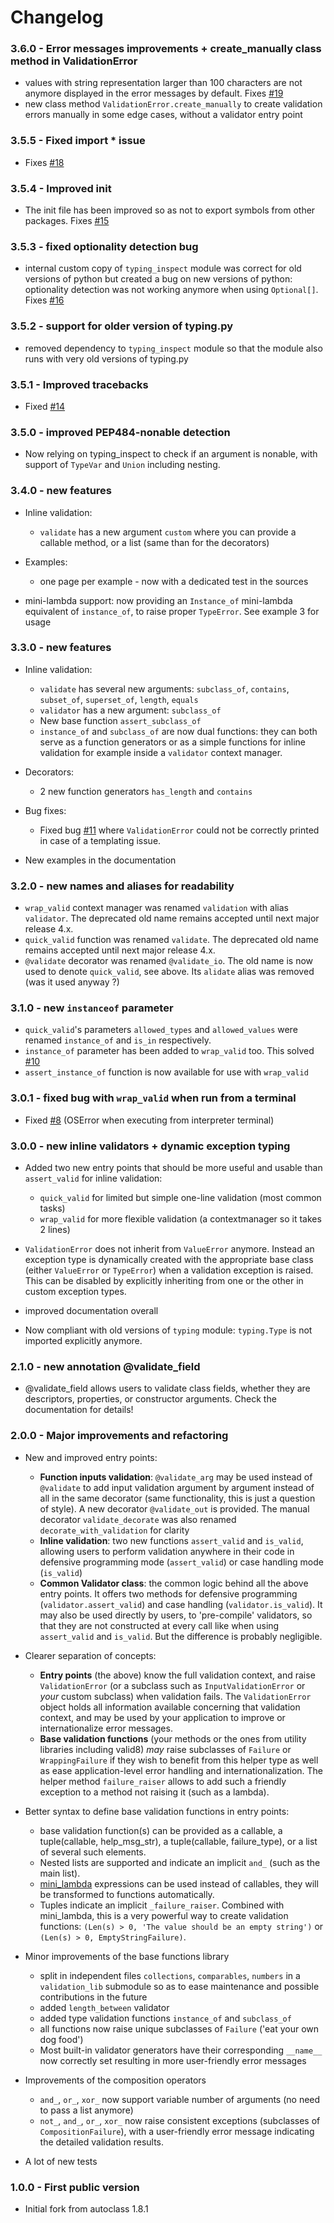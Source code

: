 # Changelog

### 3.6.0 - Error messages improvements + create_manually class method in ValidationError

 * values with string representation larger than 100 characters are not anymore displayed in the error messages by default. Fixes [#19](https://github.com/smarie/python-valid8/issues/19)
 * new class method `ValidationError.create_manually` to create validation errors manually in some edge cases, without a validator entry point

### 3.5.5 - Fixed import * issue

 * Fixes [#18](https://github.com/smarie/python-valid8/issues/18)

### 3.5.4 - Improved init

 * The init file has been improved so as not to export symbols from other packages. Fixes [#15](https://github.com/smarie/python-valid8/issues/15)

### 3.5.3 - fixed optionality detection bug

 * internal custom copy of `typing_inspect` module was correct for old versions of python but created a bug on new versions of python: optionality detection was not working anymore when using `Optional[]`. Fixes [#16](https://github.com/smarie/python-valid8/issues/16) 

### 3.5.2 - support for older version of typing.py

 * removed dependency to `typing_inspect` module so that the module also runs with very old versions of typing.py

### 3.5.1 - Improved tracebacks

 * Fixed [#14](https://github.com/smarie/python-valid8/issues/14)

### 3.5.0 - improved PEP484-nonable detection

 * Now relying on typing_inspect to check if an argument is nonable, with support of `TypeVar` and `Union` including nesting.

### 3.4.0 - new features

 * Inline validation:
 
    - `validate` has a new argument `custom` where you can provide a callable method, or a list (same than for the decorators)
   
 * Examples:
 
    - one page per example - now with a dedicated test in the sources
   
 * mini-lambda support: now providing an `Instance_of` mini-lambda equivalent of `instance_of`, to raise proper `TypeError`. See example 3 for usage

### 3.3.0 - new features

 * Inline validation:
 
    - `validate` has several new arguments: `subclass_of`, `contains`, `subset_of`, `superset_of`, `length`, `equals`
    - `validator` has a new argument: `subclass_of`
    - New base function `assert_subclass_of`
    - `instance_of` and `subclass_of` are now dual functions: they can both serve as a function generators or as a simple functions for inline validation for example inside a `validator` context manager.
   
 * Decorators:
 
    - 2 new function generators `has_length` and `contains`
   
 * Bug fixes:
 
    - Fixed bug [#11](https://github.com/smarie/python-valid8/issues/11) where `ValidationError` could not be correctly printed in case of a templating issue.
   
 * New examples in the documentation

### 3.2.0 - new names and aliases for readability

 * `wrap_valid` context manager was renamed `validation` with alias `validator`. The deprecated old name remains accepted until next major release 4.x.
 * `quick_valid` function was renamed `validate`. The deprecated old name remains accepted until next major release 4.x.
 * `@validate` decorator was renamed `@validate_io`. The old name is now used to denote `quick_valid`, see above. Its `alidate` alias was removed (was it used anyway ?)
 

### 3.1.0 - new `instanceof` parameter

 * `quick_valid`'s parameters `allowed_types` and `allowed_values` were renamed `instance_of` and `is_in` respectively. 
 * `instance_of` parameter has been added to `wrap_valid` too. This solved [#10](https://github.com/smarie/python-valid8/issues/10)
 * `assert_instance_of` function is now available for use with `wrap_valid`

### 3.0.1 - fixed bug with `wrap_valid` when run from a terminal

 * Fixed [#8](https://github.com/smarie/python-valid8/issues/8) (OSError when executing from interpreter terminal)

### 3.0.0 - new inline validators + dynamic exception typing

 * Added two new entry points that should be more useful and usable than `assert_valid` for inline validation:
 
    - `quick_valid` for limited but simple one-line validation (most common tasks)
    - `wrap_valid` for more flexible validation (a contextmanager so it takes 2 lines)
 
 * `ValidationError` does not inherit from `ValueError` anymore. Instead an exception type is dynamically created with the appropriate base class (either `ValueError` or `TypeError`) when a validation exception is raised. This can be disabled by explicitly inheriting from one or the other in custom exception types.
 
 * improved documentation overall

 * Now compliant with old versions of `typing` module: `typing.Type` is not imported explicitly anymore.

### 2.1.0 - new annotation @validate_field
 
 * @validate_field allows users to validate class fields, whether they are descriptors, properties, or constructor arguments. Check the documentation for details!


### 2.0.0 - Major improvements and refactoring

 * New and improved entry points:
 
    - **Function inputs validation**: `@validate_arg` may be used instead of `@validate` to add input validation argument by argument instead of all in the same decorator (same functionality, this is just a question of style). A new decorator `@validate_out` is provided. The manual decorator `validate_decorate` was also renamed `decorate_with_validation` for clarity
    - **Inline validation**: two new functions `assert_valid` and `is_valid`, allowing users to perform validation anywhere in their code in defensive programming mode (`assert_valid`) or case handling mode (`is_valid`)
    - **Common Validator class**: the common logic behind all the above entry points. It offers two methods for defensive programming (`validator.assert_valid`) and case handling (`validator.is_valid`). It may also be used directly by users, to 'pre-compile' validators, so that they are not constructed at every call like when using `assert_valid` and `is_valid`. But the difference is probably negligible.

 * Clearer separation of concepts:
 
    - **Entry points** (the above) know the full validation context, and raise `ValidationError` (or a subclass such as `InputValidationError` or *your* custom subclass) when validation fails. The `ValidationError` object holds all information available concerning that validation context, and may be used by your application to improve or internationalize error messages.
    - **Base validation functions** (your methods or the ones from utility libraries including valid8) *may* raise subclasses of `Failure` or `WrappingFailure` if they wish to benefit from this helper type as well as ease application-level error handling and internationalization. The helper method `failure_raiser` allows to add such a friendly exception to a method not raising it (such as a lambda).
 
 * Better syntax to define base validation functions in entry points: 
 
    - base validation function(s) can be provided as a callable, a tuple(callable, help_msg_str), a tuple(callable, failure_type), or a list of several such elements. 
    - Nested lists are supported and indicate an implicit `and_` (such as the main list). 
    - [mini_lambda](https://smarie.github.io/python-mini-lambda/) expressions can be used instead of callables, they will be transformed to functions automatically.
    - Tuples indicate an implicit `_failure_raiser`. Combined with mini_lambda, this is a very powerful way to create validation functions: `(Len(s) > 0, 'The value should be an empty string')` or `(Len(s) > 0, EmptyStringFailure)`. 

 * Minor improvements of the base functions library
 
    - split in independent files `collections`, `comparables`, `numbers` in a `validation_lib` submodule so as to ease maintenance and possible contributions in the future
    - added `length_between` validator
    - added type validation functions `instance_of` and `subclass_of`
    - all functions now raise unique subclasses of `Failure` ('eat your own dog food')
    - Most built-in validator generators have their corresponding `__name__` now correctly set resulting in more user-friendly error messages

 * Improvements of the composition operators

    - `and_`, `or_`, `xor_` now support variable number of arguments (no need to pass a list anymore)
    - `not_`, `and_`, `or_`, `xor_` now raise consistent exceptions (subclasses of `CompositionFailure`), with a user-friendly error message indicating the detailed validation results.
    
 * A lot of new tests


### 1.0.0 - First public version

 * Initial fork from autoclass 1.8.1
